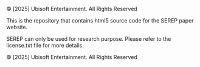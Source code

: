 © [2025] Ubisoft Entertainment. All Rights Reserved

This is the repository that contains html5 source code for the SEREP paper website.

SEREP can only be used for research purpose. Please refer to the license.txt file for more details.

© [2025] Ubisoft Entertainment. All Rights Reserved